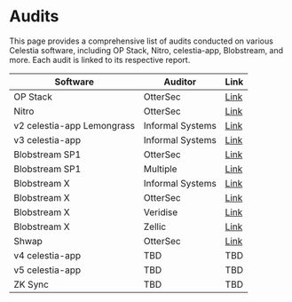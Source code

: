 # Audits

This page provides a comprehensive list of audits conducted on various Celestia software, including OP Stack, Nitro, celestia-app, Blobstream, and more. Each audit is linked to its respective report.

| Software                   | Auditor          | Link                                                                                                                       |
|----------------------------|------------------|----------------------------------------------------------------------------------------------------------------------------|
| OP Stack                   | OtterSec         | [Link](https://docs.celestia.org/audits/Celestia_OP_Stack_Audit.pdf)                                                       |
| Nitro                      | OtterSec         | [Link](https://github.com/celestiaorg/nitro/blob/celestia-v2.3.3/audits/celestia/arbitrum_nitro_celestia_audit_report.pdf) |
| v2 celestia-app Lemongrass | Informal Systems | [Link](https://github.com/celestiaorg/celestia-app/blob/main/docs/audit/informal-systems-v2.pdf)                           |
| v3 celestia-app            | Informal Systems | [Link](https://github.com/celestiaorg/celestia-app/blob/main/docs/audit/informal-systems-authored-blobs.pdf)               |
| Blobstream SP1             | OtterSec         | [Link](https://docs.celestia.org/audits/SP1_Blobstream_Ottersec_Audit.pdf)                                                 |
| Blobstream SP1             | Multiple         | [Link](https://github.com/succinctlabs/sp1/tree/dev/audits)                                                                |
| Blobstream X               | Informal Systems | [Link](https://docs.celestia.org/audits/Blobstream_X-Informal_Systems_Audit.pdf)                                           |
| Blobstream X               | OtterSec         | [Link](https://docs.celestia.org/audits/Blobstream_X-OtterSec_Audit.pdf)                                                   |
| Blobstream X               | Veridise         | [Link](https://docs.celestia.org/audits/Blobstream_X-Veridise_Audit.pdf)                                                   |
| Blobstream X               | Zellic           | [Link](https://docs.celestia.org/audits/Blobstream_X-Zellic_Audit.pdf)                                                     |
| Shwap                      | OtterSec         | [Link](https://docs.celestia.org/audits/celestia_shwap_audit_final.pdf)                                                    |
| v4 celestia-app            | TBD              | TBD                                                                                                                        |
| v5 celestia-app            | TBD              | TBD                                                                                                                        |
| ZK Sync                    | TBD              | TBD                                                                                                                        |
